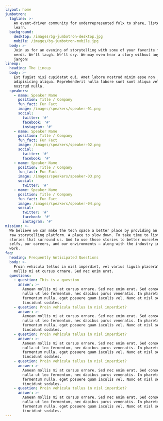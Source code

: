 ```yaml
---
layout: home
jumbotron:
  tagline: >-
    An event-driven community for underrepresented folx to share, listen, and
    learn.
  background:
    desktop: /images/bg-jumbotron-desktop.jpg
    mobile: /images/bg-jumbotron-mobile.jpg
  body: >-
    Join us for an evening of storytelling with some of your favorite fellow
    nerds. We'll laugh. We'll cry. We may even hear a story without any industry
    jargon!
lineup:
  heading: The Lineup
  body: >-
    Est fugiat nisi cupidatat qui. Amet labore nostrud minim esse non
    adipisicing aliqua. Reprehenderit nulla labore sunt sunt aliqua velit
    nostrud nulla.
  speakers:
    - name: Speaker Name
      position: Title / Company
      fun_fact: Fun Fact
      image: /images/speakers/speaker-01.png
      social:
        twitter: '#'
        facebook: '#'
        instagram: '#'
    - name: Speaker Name
      position: Title / Company
      fun_fact: Fun Fact
      image: /images/speakers/speaker-02.png
      social:
        twitter: '#'
        facebook: '#'
    - name: Speaker Name
      position: Title / Company
      fun_fact: Fun Fact
      image: /images/speakers/speaker-03.png
      social:
        twitter: '#'
    - name: Speaker Name
      position: Title / Company
      fun_fact: Fun Fact
      image: /images/speakers/speaker-04.png
      social:
        twitter: '#'
        facebook: '#'
        instagram: '#'
mission: >-
  We believe we can make the tech space a better place by providing an open and
  raw storytelling platform. A place to slow down. To take time to listen to the
  stories that surround us. And to use those stories to better ourselves — our
  selfs, our careers, and our environments — along with the industry in which we
  work.
faq:
  heading: Frequently Anticipated Questions
  body: >-
    Proin vehicula tellus in nisl imperdiet, vel varius ligula placerat. Aenean
    mollis mi at cursus ornare. Sed nec enim erat.
  questions:
    - question: This is a question
      answer: >-
        Aenean mollis mi at cursus ornare. Sed nec enim erat. Sed consectetur
        nulla ut leo fermentum, nec dapibus purus venenatis. In pharetra
        fermentum nulla, eget posuere quam iaculis vel. Nunc et nisl sed ligula
        tincidunt sodales.
    - question: Proin vehicula tellus in nisl imperdiet?
      answer: >-
        Aenean mollis mi at cursus ornare. Sed nec enim erat. Sed consectetur
        nulla ut leo fermentum, nec dapibus purus venenatis. In pharetra
        fermentum nulla, eget posuere quam iaculis vel. Nunc et nisl sed ligula
        tincidunt sodales.
    - question: Proin vehicula tellus in nisl imperdiet?
      answer: >-
        Aenean mollis mi at cursus ornare. Sed nec enim erat. Sed consectetur
        nulla ut leo fermentum, nec dapibus purus venenatis. In pharetra
        fermentum nulla, eget posuere quam iaculis vel. Nunc et nisl sed ligula
        tincidunt sodales.
    - question: Proin vehicula tellus in nisl imperdiet?
      answer: >-
        Aenean mollis mi at cursus ornare. Sed nec enim erat. Sed consectetur
        nulla ut leo fermentum, nec dapibus purus venenatis. In pharetra
        fermentum nulla, eget posuere quam iaculis vel. Nunc et nisl sed ligula
        tincidunt sodales.
    - question: Proin vehicula tellus in nisl imperdiet?
      answer: >-
        Aenean mollis mi at cursus ornare. Sed nec enim erat. Sed consectetur
        nulla ut leo fermentum, nec dapibus purus venenatis. In pharetra
        fermentum nulla, eget posuere quam iaculis vel. Nunc et nisl sed ligula
        tincidunt sodales.
---
```

